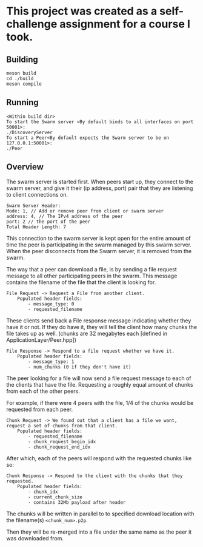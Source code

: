 # This project was created as a self-challenge assignment for a course I took.

## Building
```
meson build
cd ./build
meson compile
```

## Running
```
<Within build dir>
To start the Swarm server <By default binds to all interfaces on port 50001>:
./DiscoveryServer
To start a Peer<By default expects the Swarm server to be on 127.0.0.1:50001>:
./Peer
```

## Overview

The swarm server is started first. When peers start up, they connect to the
swarm server, and give it their (ip address, port) pair that they are listening
to client connections on.

```
Swarm Server Header:
Mode: 1, // Add or remove peer from client or swarm server
address: 4, // The IPv4 address of the peer
port: 2 // the port of the peer
Total Header Length: 7
```

This connection to the swarm server is kept open for the entire amount of time
the peer is participating in the swarm managed by this swarm server. When the
peer disconnects from the Swarm server, it is removed from the swarm.

The way that a peer can download a file, is by sending a file request message to
all other participating peers in the swarm. This message contains the filename
of the file that the client is looking for.
```
File Request -> Request a File from another client.
    Populated header fields:
        - message_type: 0
        - requested_filename
```

These clients send back a File response message indicating whether they have it
or not. If they do have it, they will tell the client how many chunks
the file takes up as well. (chunks are 32 megabytes each [defined in
ApplicationLayer/Peer.hpp])

```
File Response -> Respond to a file request whether we have it.
    Populated header fields:
        - message_type: 1
        - num_chunks (0 if they don't have it)
```

The peer looking for a file will now send a file request message to each of the
clients that have the file. Requesting a roughly equal amount of chunks from
each of the other peers.

For example, if there were 4 peers with the file, 1/4 of the chunks would be
requested from each peer.

```
Chunk Request -> We found out that a client has a file we want, request a set of chunks from that client.
    Populated header fields:
        - requested_filename
        - chunk_request_begin_idx
        - chunk_request_end_idx
```

After which, each of the peers will respond with the requested chunks like so:
```
Chunk Response -> Respond to the client with the chunks that they requested.
    Populated header fields:
        - chunk_idx
        - current_chunk_size
        - contains 32Mb payload after header
```

The chunks will be written in parallel to to specified download
location with the filename(s) `<chunk_num>.p2p`.

Then they will be re-merged into a file under the same name as the peer it was
downloaded from.